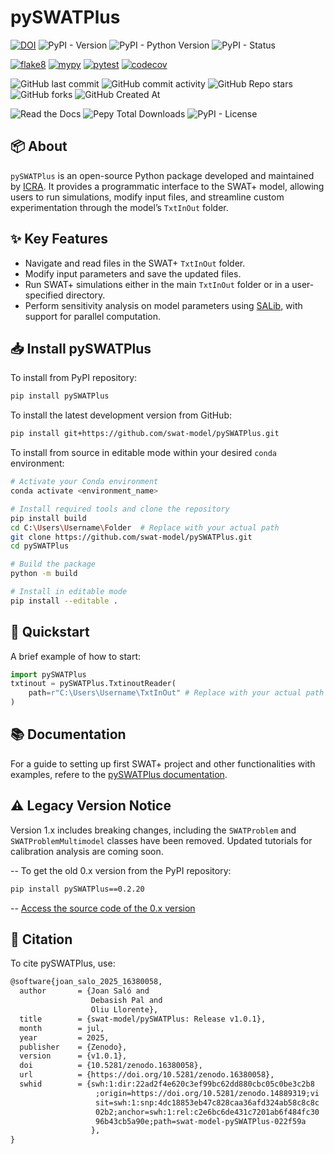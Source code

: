 # pySWATPlus


[![DOI](https://zenodo.org/badge/DOI/10.5281/zenodo.16380058.svg)](https://doi.org/10.5281/zenodo.16380058)
![PyPI - Version](https://img.shields.io/pypi/v/pySWATPlus)
![PyPI - Python Version](https://img.shields.io/pypi/pyversions/pySWATPlus)
![PyPI - Status](https://img.shields.io/pypi/status/pySWATPlus)

[![flake8](https://github.com/swat-model/pySWATPlus/actions/workflows/linting.yml/badge.svg)](https://github.com/swat-model/pySWATPlus/actions/workflows/linting.yml)
[![mypy](https://github.com/swat-model/pySWATPlus/actions/workflows/typing.yml/badge.svg)](https://github.com/swat-model/pySWATPlus/actions/workflows/typing.yml)
[![pytest](https://github.com/swat-model/pySWATPlus/actions/workflows/testing.yml/badge.svg)](https://github.com/swat-model/pySWATPlus/actions/workflows/testing.yml)
[![codecov](https://codecov.io/gh/debpal/pySWATPlus/graph/badge.svg?token=0XJ89FRID9)](https://codecov.io/gh/debpal/pySWATPlus)

![GitHub last commit](https://img.shields.io/github/last-commit/swat-model/pySWATPlus)
![GitHub commit activity](https://img.shields.io/github/commit-activity/t/swat-model/pySWATPlus)
![GitHub Repo stars](https://img.shields.io/github/stars/swat-model/pySWATPlus)
![GitHub forks](https://img.shields.io/github/forks/swat-model/pySWATPlus)
![GitHub Created At](https://img.shields.io/github/created-at/swat-model/pySWATPlus)

![Read the Docs](https://img.shields.io/readthedocs/pySWATPlus)
![Pepy Total Downloads](https://img.shields.io/pepy/dt/pySWATPLus)
![PyPI - License](https://img.shields.io/pypi/l/pySWATPlus)


## 📦 About

`pySWATPlus` is an open-source Python package developed and maintained by [ICRA](https://icra.cat/).
It provides a programmatic interface to the SWAT+ model, allowing users to run simulations, modify input files, and streamline custom experimentation through the model’s `TxtInOut` folder.


## ✨ Key Features

- Navigate and read files in the SWAT+ `TxtInOut` folder.
- Modify input parameters and save the updated files.
- Run SWAT+ simulations either in the main `TxtInOut` folder or in a user-specified directory.
- Perform sensitivity analysis on model parameters using [SALib](https://github.com/SALib/SALib), with support for parallel computation.



## 📥 Install pySWATPlus

To install from PyPI repository:

```bash
pip install pySWATPlus
```

To install the latest development version from GitHub:

```bash
pip install git+https://github.com/swat-model/pySWATPlus.git
```

To install from source in editable mode within your desired `conda` environment:

```bash
# Activate your Conda environment
conda activate <environment_name>

# Install required tools and clone the repository
pip install build
cd C:\Users\Username\Folder  # Replace with your actual path
git clone https://github.com/swat-model/pySWATPlus.git
cd pySWATPlus

# Build the package
python -m build

# Install in editable mode
pip install --editable .
```

## 🚀 Quickstart
A brief example of how to start:

```python
import pySWATPlus
txtinout = pySWATPlus.TxtinoutReader(
    path=r"C:\Users\Username\TxtInOut" # Replace with your actual path
)
```

## 📚 Documentation

For a guide to setting up first SWAT+ project and other functionalities with examples,
refere to the [pySWATPlus documentation](https://pyswatplus.readthedocs.io/en/latest/).



## ⚠️ Legacy Version Notice

Version 1.x includes breaking changes, including the `SWATProblem` and `SWATProblemMultimodel` classes have been removed. Updated tutorials for calibration analysis are coming soon.

-- To get the old 0.x version from the PyPI repository:

```bash
pip install pySWATPlus==0.2.20
```

-- [Access the source code of the 0.x version](https://github.com/swat-model/pySWATPlus/tree/v0.x)


## 📖 Citation
To cite pySWATPlus, use:

```tex
@software{joan_salo_2025_16380058,
  author       = {Joan Saló and
                  Debasish Pal and
                  Oliu Llorente},
  title        = {swat-model/pySWATPlus: Release v1.0.1},
  month        = jul,
  year         = 2025,
  publisher    = {Zenodo},
  version      = {v1.0.1},
  doi          = {10.5281/zenodo.16380058},
  url          = {https://doi.org/10.5281/zenodo.16380058},
  swhid        = {swh:1:dir:22ad2f4e620c3ef99bc62dd880cbc05c0be3c2b8
                   ;origin=https://doi.org/10.5281/zenodo.14889319;vi
                   sit=swh:1:snp:4dc18853eb47c828caa36afd324ab58c8c8c
                   02b2;anchor=swh:1:rel:c2e6bc6de431c7201ab6f484fc30
                   96b43cb5a90e;path=swat-model-pySWATPlus-022f59a
                  },
}
```
